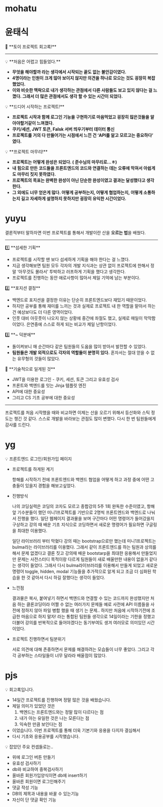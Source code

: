 # mohatu

# 윤태식

<aside>
📢 **토이 프로젝트 회고록!**

</aside>

---

<aside>
💡 **처음은 어렵고 힘들었다.**

- **무엇을 해야할까 라는 생각에서 시작되는 끝도 없는 불안감이였다.**
- **4명이라는 인원이 크게 많아 보이지 않지만 의견을 하나로 모으는 것도 굉장히 복잡했었다.**
- **이와 비슷한 맥락으로 내가 생각하는 관점에서 다른 사람들도 보고 있지 않다는 걸 느꼈다. 그래서 더 많은 관점에서도 생각 할 수 있는 시간이 되었다.**
</aside>

<aside>
💡 **드디어 시작하는 프로젝트!**

- **프로젝트 시작과 함께 로그인 기능을 구현하기로 마음먹었고 굉장히 많은것들을 알아야할거같이 느껴졌다.**
- **쿠키/세션, JWT 토큰, Falsk 서버 띄우기부터 데이터 통신**
- **프로젝트를 거의 다 만들어가는 시점에서 느낀 건 ‘API를 알고 모르고는 중요하다’ 였다.**
</aside>

<aside>
💡 **프로젝트 마무리!**

- **프로젝트는 어떻게 완성은 되었다. ( 준수님의 마무리로…ㅎ)**
- **내 힘으로 만든 코드들을 프론트엔드의 코드와 연결하는 데는 오류에 막혀서 아쉽게도 마무리 짓지 못하였다.**
- **프로젝트의 목표는 완벽한 완성이 아닌 단순한 완성이였고 결과는 달성했다고 생각한다.**
- **그 외에도 너무 얻은게 많다. 어떻게 공부하는지, 어떻게 협업하는지, 어떻게 소통하는지 길고 자세하게 설명하지 못하지만 굉장히 유익한 시간이었다.**
</aside>

# yuyu

결론적부터 말하자면 이번 프로젝트를 통해서 개발이란 산을 **오르는 법**을 배웠다.

---

<aside>
1️⃣ **섬세한 기획**

- 프로젝트를 시작할 땐 보다 섬세하게 기획을 해야 한다는 걸 느꼈다.
- 지금 생각해보면 팀원 모두 각자의 개발 지식과는 상관 없이 프로젝트에 한해서 정말 ‘아무것도 몰라서’ 투박하고 러프하게 기획을 했다고 생각한다.
- 프로젝트를 진행하는 동안 애로사항이 많아서 제일 기억에 남는 부분이다.
</aside>

<aside>
2️⃣ **포지션 결정**

- 백엔드로 포지션을 결정한 이유는 단순히 프론트엔드보다 재밌기 때문이었다.
- 하지만 공부를 통해 재미를 느끼는 것과 실제로 프로젝트 내 한 역할을 맡아서 하는 건 예상보다도 더 다른 영역이었다.
- 인풋 대비 아웃풋이 나오지 않는 상황에 중간에 좌절도 했고, 실제로 매일이 막막함이었다. 은연중에 스스로 하게 되는 비교가 제일 난항이었다.
</aside>

<aside>
3️⃣ **~ 덕분에**

- 돌이켜보니 매 순간마다 같은 팀원들의 도움을 많이 받아서 발전할 수 있었다.
- **팀원들은 개발 외적으로도 각자의 역할들이 분명히 있다.** 혼자서는 절대 얻을 수 없는 유무형의 것들이 많았다.
</aside>

<aside>
📶 **기술적으로 일게된 것**

- JWT을 이용한 로그인 - 쿠키, 세션, 토큰 그리고 유효성 검사
- 프론트와 백엔드를 잇는 Jinja 템플릿 엔진
- API에 대한 중요성
- 그리고 CS 기초 공부에 대한 중요성
</aside>

---

프로젝트를 처음 시작했을 때와 비교하면 이제는 산을 오르기 위해서 등산화와 스틱 정도는 챙긴 것 같다. 스스로 개발을 바라보는 관점도 많이 변했다. 다시 한 번 팀원들에게 감사를 드린다. 

# yg

<aside>
💡 프론트엔드 로그인/회원가입 페이지

- 프로젝트를 하게된 계기
    
  항해를 시작하기 전에 프론트엔드와 백엔드 협업을 어떻게 하고 과정 중에 어떤 고충들이 있을지 경험을 해보고싶었다.

- 진행방식
    
  나의 코딩실력은 코딩의 코자도 모르고 종합강의 5주 1회 완독한 수준이였고, 항해 앞 기수분들이 했던 미니1프로젝트를 기반으로 2명씩 프론트엔드와 백엔드로 나눠서 진행을 했다. 
  일단 웹페이지 결과물을 보며 구간마다 어떤 명령어가 들어갔을지 구상하고 강의 때 배운 기초 지식으로 코딩하면서 새로운 명령어가 필요하면 구글링을 최대한 이용했다.

  일단 라이브러리 부터 막혔다 강의 때는 bootstrap으로만 했는데 미니1프로젝트는 bulma라는 라이브러리를 이용했다.  그래서 같이 프론트엔드를 하는 팀원과 상의를 해서 문제 없겠다고 결론 짓고 강의때   배운 bootstarp을 최대한 응용해서 만들었지만 문제는 사전스터디 목적이랑 다르게 팀원들이 새로 배울만한 내용이 없을거 같다는 생각이 들었다. 그래서 다시 bulma라이브러리를 이용해서 만들게 되었고   새로운 명령어 toggle, hidden, modal 기능들을 추가적으로 알게 되고 조금 더 심화된 학습을 한 것 같아서 다시 하길 잘했다는 생각이 들었다.

- 느낀점
    
  결과물은 복사, 붙여넣기 하면서 백엔드와 연결할 수 있는 코드까지 완성했지만 처음 하는 클론코딩이라 어쩔 수 없는 여러가지 문제들 예로 사전에 API 이름들을 사전에 정하지 않아 파일 병합 했을 때 생기   는 문제.. 
  하지만 처음에 시작하기전에 조급한 마음으로 하지 말자! 라는 통합된 팀원들 생각으로 14일이라는 기한을 정했고 더불어 강의를 반복적으로 들어야겠다는 동기부여도 생겨 여러모로 의미있던 시간이었다.

- 프로젝트 진행하면서 팀분위기
    
  서로 의견에 대해 존중하면서 문제를 해결하려는 모습들이 너무 좋았다.  그리고 각각 공부하는 스타일들이 너무 달라라 배울점이 많았다.

</aside>

# pjs

<aside>
💡 회고록입니다.

- 14일간 프로젝트를 진행하며 정말 많은 것을 배웠습니다.
- 제일 의미가 있었던 것은
    1. 백엔드는 프론트엔드와는 정말 많이 다르다는 점
    2. 내가 아는 유일한 것은 나는 모른다는 점
    3. 익숙한 만큼 보인다는 점
- 이었습니다. 이번 프로젝트를 통해 더욱 기본기와 응용을 다지자 결심해서
- 다시 기초와 응용공부를 시작했습니다.
</aside>

<aside>
💡 잡았던 주요 컨셉들로는..

- 위에 로그인 버튼 만들기
- 유효성 검사하기
- db와 비교하여 중복검사하기
- 올바른 회원가입양식이면 db에 insert하기
- 올바른 회원이면 로그인해주기
- 댓글 작성 기능
- DB의 제목과 내용을 바꿀 수 있는기능
- 자신이 단 댓글 확인 기능
</aside>
